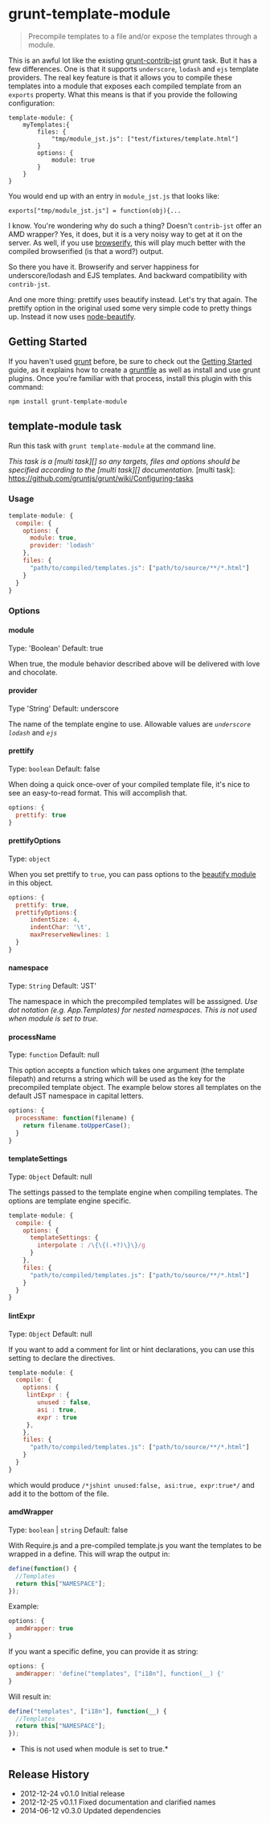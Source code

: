 # grunt-template-module #

> Precompile templates to a file and/or expose the templates through a module.

This is an awful lot like the existing [grunt-contrib-jst](https://github.com/gruntjs/grunt-contrib-jst) grunt task. But it has a few
differences. One is that it supports <code>underscore</code>, <code>lodash</code> and <code>ejs</code> template providers. The real
key feature is that it allows you to compile these templates into a module that exposes each compiled template from an <code>exports</code>
property. What this means is that if you provide the following configuration:

    template-module: {
        myTemplates:{
	        files: {
	            "tmp/module_jst.js": ["test/fixtures/template.html"]
	        }
	        options: {
	            module: true
	        }
	    }
    }

You would end up with an entry in <code>module_jst.js</code> that looks like:

    exports["tmp/module_jst.js"] = function(obj){...

I know. You're wondering why do such a thing? Doesn't <code>contrib-jst</code> offer an AMD wrapper? Yes, it does, but it is a very noisy way
to get at it on the server. As well, if you use [browserify](https://github.com/substack/node-browserify), this will play much better with
the compiled browserified (is that a word?) output.

So there you have it. Browserify and server happiness for underscore/lodash and EJS templates. And backward compatibility with <code>contrib-jst</code>.

And one more thing: prettify uses beautify instead. Let's try that again. The prettify option in the original used some very simple code to pretty things up. Instead it
now uses [node-beautify](https://github.com/fshost/node-beautify).


## Getting Started
If you haven't used [grunt][] before, be sure to check out the [Getting Started][] guide, as it explains how to create a [gruntfile][Getting Started] as well as install and use grunt plugins. Once you're familiar with that process, install this plugin with this command:

```shell
npm install grunt-template-module
```

[grunt]: http://gruntjs.com/
[Getting Started]: https://github.com/gruntjs/grunt/blob/devel/docs/getting_started.md


## template-module task
Run this task with `grunt template-module` at the command line.

_This task is a [multi task][] so any targets, files and options should be specified according to the [multi task][] documentation._
[multi task]: https://github.com/gruntjs/grunt/wiki/Configuring-tasks

### Usage

```js
template-module: {
  compile: {
    options: {
      module: true,
      provider: 'lodash'
    },
    files: {
      "path/to/compiled/templates.js": ["path/to/source/**/*.html"]
    }
  }
}
```

### Options

#### module
Type: 'Boolean'
Default: true

When true, the module behavior described above will be delivered with love and chocolate.

#### provider
Type 'String'
Default: underscore

The name of the template engine to use. Allowable values are <code>*underscore*</code> <code>*lodash*</code> and <code>*ejs*</code>



#### prettify
Type: ```boolean```
Default: false

When doing a quick once-over of your compiled template file, it's nice to see
an easy-to-read format. This will accomplish
that.

```javascript
options: {
  prettify: true
}
```

#### prettifyOptions
Type: ```object```

When you set prettify to `true`, you can pass options to the [beautify module](https://github.com/fshost/node-beautify) in this object.

```javascript
options: {
  prettify: true,
  prettifyOptions:{
      indentSize: 4,
      indentChar: '\t',
      maxPreserveNewlines: 1
  }
}
```

#### namespace
Type: `String`
Default: 'JST'

The namespace in which the precompiled templates will be asssigned.  *Use dot notation (e.g. App.Templates) for nested namespaces.* *This is not used when module is set to true.*

#### processName
Type: ```function```
Default: null

This option accepts a function which takes one argument (the template filepath) and returns a string which will be used as the key for the precompiled template object.  The example below stores all templates on the default JST namespace in capital letters.

```js
options: {
  processName: function(filename) {
    return filename.toUpperCase();
  }
}
```

#### templateSettings
Type: ```Object```
Default: null

The settings passed to the template engine when compiling templates. The options are template engine specific.

```js
template-module: {
  compile: {
    options: {
      templateSettings: {
        interpolate : /\{\{(.+?)\}\}/g
      }
    },
    files: {
      "path/to/compiled/templates.js": ["path/to/source/**/*.html"]
    }
  }
}
```

#### lintExpr
Type: ```Object```
Default: null

If you want to add a comment for lint or hint declarations, you can use this setting to declare the directives.

```js
template-module: {
  compile: {
    options: {
     lintExpr : {
        unused : false,
        asi : true,
        expr : true
     },
    },
    files: {
      "path/to/compiled/templates.js": ["path/to/source/**/*.html"]
    }
  }
}
```

which would produce `/*jshint unused:false, asi:true, expr:true*/` and add it to the bottom of the file.

#### amdWrapper
Type: ```boolean``` | ```string```
Default: false

With Require.js and a pre-compiled template.js you want the templates to be
wrapped in a define. This will wrap the output in:

``` javascript
define(function() {
  //Templates
  return this["NAMESPACE"];
});
```

Example:
``` javascript
options: {
  amdWrapper: true
}
```

If you want a specific define, you can provide it as string:
``` javascript
options: {
  amdWrapper: 'define("templates", ["i18n"], function(__) {'
}
```
Will result in:
``` javascript
define("templates", ["i18n"], function(__) {
  //Templates
  return this["NAMESPACE"];
});
```

* This is not used when module is set to true.*




## Release History
 * 2012-12-24   v0.1.0  Initial release
 * 2012-12-25   v0.1.1  Fixed documentation and clarified names
 * 2014-06-12   v0.3.0  Updated dependencies
